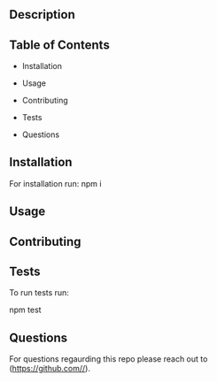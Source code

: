 # 


 ## Description



 ## Table of Contents 

- Installation

- Usage

- Contributing

- Tests

- Questions

## Installation

For installation run:
npm i


## Usage




  
## Contributing



## Tests

To run tests run:


npm test


## Questions
For questions regaurding this repo please reach out to  (https://github.com//).

